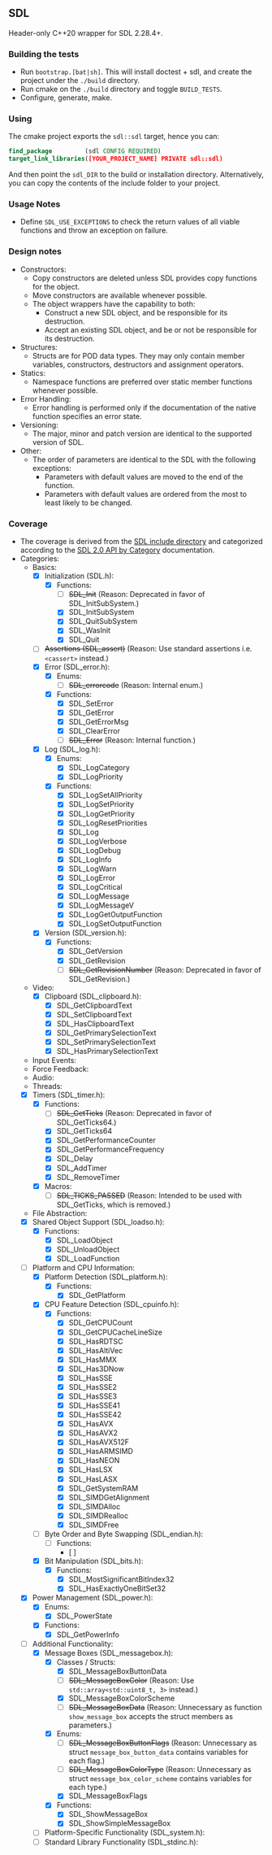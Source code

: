 ## SDL
Header-only C++20 wrapper for SDL 2.28.4+.

### Building the tests
- Run `bootstrap.[bat|sh]`. This will install doctest + sdl, and create the project under the `./build` directory.
- Run cmake on the `./build` directory and toggle `BUILD_TESTS`.
- Configure, generate, make.

### Using
The cmake project exports the `sdl::sdl` target, hence you can:
```cmake
find_package         (sdl CONFIG REQUIRED)
target_link_libraries([YOUR_PROJECT_NAME] PRIVATE sdl::sdl)
```
And then point the `sdl_DIR` to the build or installation directory.
Alternatively, you can copy the contents of the include folder to your project.

### Usage Notes
- Define `SDL_USE_EXCEPTIONS` to check the return values of all viable functions and throw an exception on failure.

### Design notes
- Constructors:
  - Copy constructors are deleted unless SDL provides copy functions for the object.
  - Move constructors are available whenever possible.
  - The object wrappers have the capability to both:
    - Construct a  new      SDL object, and be           responsible for its destruction.
    - Accept    an existing SDL object, and be or not be responsible for its destruction.
- Structures:
  - Structs are for POD data types. They may only contain member variables, constructors, destructors and assignment operators.
- Statics:
  - Namespace functions are preferred over static member functions whenever possible.
- Error Handling:
  - Error handling is performed only if the documentation of the native function specifies an error state.
- Versioning:
  - The major, minor and patch version are identical to the supported version of SDL.
- Other:
  - The order of parameters are identical to the SDL with the following exceptions: 
    - Parameters with default values are moved to the end of the function.
    - Parameters with default values are ordered from the most to least likely to be changed.

### Coverage 
- The coverage is derived from the [SDL include directory](https://github.com/libsdl-org/SDL/blob/SDL2/include) and categorized according to the [SDL 2.0 API by Category](https://wiki.libsdl.org/SDL2/APIByCategory) documentation.
- Categories:
  - Basics:
    - [x] Initialization (SDL.h):
      - [x] Functions:
        - [ ] ~~SDL_Init~~ (Reason: Deprecated in favor of SDL_InitSubSystem.)
        - [x] SDL_InitSubSystem
        - [x] SDL_QuitSubSystem
        - [x] SDL_WasInit
        - [x] SDL_Quit
    - [ ] ~~Assertions (SDL_assert)~~ (Reason: Use standard assertions i.e. `<cassert>` instead.)
    - [x] Error (SDL_error.h):
      - [x] Enums:
        - [ ] ~~SDL_errorcode~~ (Reason: Internal enum.)
      - [x] Functions:
        - [x] SDL_SetError
        - [x] SDL_GetError
        - [x] SDL_GetErrorMsg
        - [x] SDL_ClearError
        - [ ] ~~SDL_Error~~ (Reason: Internal function.)
    - [x] Log (SDL_log.h):
      - [x] Enums:
        - [x] SDL_LogCategory
        - [x] SDL_LogPriority
      - [x] Functions: 
        - [x] SDL_LogSetAllPriority
        - [x] SDL_LogSetPriority
        - [x] SDL_LogGetPriority
        - [x] SDL_LogResetPriorities
        - [x] SDL_Log
        - [x] SDL_LogVerbose
        - [x] SDL_LogDebug
        - [x] SDL_LogInfo
        - [x] SDL_LogWarn
        - [x] SDL_LogError
        - [x] SDL_LogCritical
        - [x] SDL_LogMessage
        - [x] SDL_LogMessageV
        - [x] SDL_LogGetOutputFunction
        - [x] SDL_LogSetOutputFunction
    - [x] Version (SDL_version.h):
      - [x] Functions:
        - [x] SDL_GetVersion
        - [x] SDL_GetRevision
        - [ ] ~~SDL_GetRevisionNumber~~ (Reason: Deprecated in favor of SDL_GetRevision.)
  - Video:
    - [x] Clipboard (SDL_clipboard.h):
      - [x] SDL_GetClipboardText
      - [x] SDL_SetClipboardText
      - [x] SDL_HasClipboardText
      - [x] SDL_GetPrimarySelectionText
      - [x] SDL_SetPrimarySelectionText
      - [x] SDL_HasPrimarySelectionText
  - Input Events:
  - Force Feedback:
  - Audio:
  - Threads:
  - [x] Timers (SDL_timer.h):
    - [x] Functions:
      - [ ] ~~SDL_GetTicks~~ (Reason: Deprecated in favor of SDL_GetTicks64.)
      - [x] SDL_GetTicks64
      - [x] SDL_GetPerformanceCounter
      - [x] SDL_GetPerformanceFrequency
      - [x] SDL_Delay
      - [x] SDL_AddTimer
      - [x] SDL_RemoveTimer
    - [x] Macros:
      - [ ] ~~SDL_TICKS_PASSED~~ (Reason: Intended to be used with SDL_GetTicks, which is removed.)
  - File Abstraction:
  - [x] Shared Object Support (SDL_loadso.h):
    - [x] Functions:
      - [x] SDL_LoadObject 
      - [x] SDL_UnloadObject
      - [x] SDL_LoadFunction
  - [ ] Platform and CPU Information:
    - [x] Platform Detection (SDL_platform.h):
      - [x] Functions:
        - [x] SDL_GetPlatform
    - [x] CPU Feature Detection (SDL_cpuinfo.h):
      - [x] Functions: 
        - [x] SDL_GetCPUCount
        - [x] SDL_GetCPUCacheLineSize
        - [x] SDL_HasRDTSC
        - [x] SDL_HasAltiVec
        - [x] SDL_HasMMX
        - [x] SDL_Has3DNow
        - [x] SDL_HasSSE
        - [x] SDL_HasSSE2
        - [x] SDL_HasSSE3
        - [x] SDL_HasSSE41
        - [x] SDL_HasSSE42
        - [x] SDL_HasAVX
        - [x] SDL_HasAVX2
        - [x] SDL_HasAVX512F
        - [x] SDL_HasARMSIMD
        - [x] SDL_HasNEON
        - [x] SDL_HasLSX
        - [x] SDL_HasLASX
        - [x] SDL_GetSystemRAM
        - [x] SDL_SIMDGetAlignment
        - [x] SDL_SIMDAlloc
        - [x] SDL_SIMDRealloc
        - [x] SDL_SIMDFree
    - [ ] Byte Order and Byte Swapping (SDL_endian.h):
      - [ ] Functions: 
        - [ ] 
    - [x] Bit Manipulation (SDL_bits.h):
      - [x] Functions: 
        - [x] SDL_MostSignificantBitIndex32
        - [x] SDL_HasExactlyOneBitSet32
  - [x] Power Management (SDL_power.h):
    - [x] Enums:
      - [x] SDL_PowerState
    - [x] Functions:
      - [x] SDL_GetPowerInfo
  - [ ] Additional Functionality:
    - [x] Message Boxes (SDL_messagebox.h):
      - [x] Classes / Structs:
        - [x] SDL_MessageBoxButtonData
        - [ ] ~~SDL_MessageBoxColor~~ (Reason: Use `std::array<std::uint8_t, 3>` instead.)
        - [x] SDL_MessageBoxColorScheme
        - [ ] ~~SDL_MessageBoxData~~ (Reason: Unnecessary as function `show_message_box` accepts the struct members as parameters.)
      - [x] Enums:
        - [ ] ~~SDL_MessageBoxButtonFlags~~ (Reason: Unnecessary as struct `message_box_button_data` contains variables for each flag.)
        - [ ] ~~SDL_MessageBoxColorType~~ (Reason: Unnecessary as struct `message_box_color_scheme` contains variables for each type.)
        - [x] SDL_MessageBoxFlags
      - [x] Functions:
        - [x] SDL_ShowMessageBox
        - [x] SDL_ShowSimpleMessageBox 
    - [ ] Platform-Specific Functionality (SDL_system.h):
    - [ ] Standard Library Functionality (SDL_stdinc.h):
